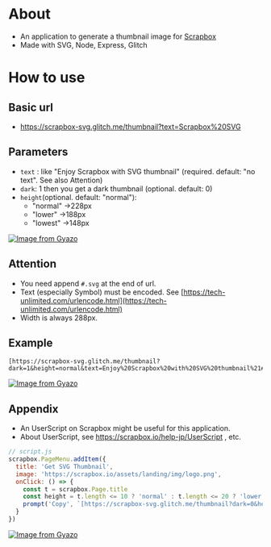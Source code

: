# About

- An application to generate a thumbnail image for [Scrapbox](https://scrapbox.io)
- Made with SVG, Node, Express, Glitch

# How to use

## Basic url

- https://scrapbox-svg.glitch.me/thumbnail?text=Scrapbox%20SVG

## Parameters

- `text` : like "Enjoy Scrapbox with SVG thumbnail" (required. default: "no text". See also Attention)
- `dark`: 1 then you get a dark thumbnail (optional. default: 0)
- `height`(optional. default: "normal"):
  - "normal" →228px
  - "lower" →188px
  - "lowest" →148px

[![Image from Gyazo](https://i.gyazo.com/a221a03c70b29d2b20d50c9895f92e11.png)](https://gyazo.com/a221a03c70b29d2b20d50c9895f92e11)

## Attention

- You need append `#.svg` at the end of url.
- Text (especially Symbol) must be encoded. See [https://tech-unlimited.com/urlencode.html](https://tech-unlimited.com/urlencode.html)
- Width is always 288px.

## Example

```
[https://scrapbox-svg.glitch.me/thumbnail?dark=1&height=normal&text=Enjoy%20Scrapbox%20with%20SVG%20thumbnail%21#.svg]
```
[![Image from Gyazo](https://i.gyazo.com/c1b2da0b490a6480975ffda6ed14e1dd.png)](https://gyazo.com/c1b2da0b490a6480975ffda6ed14e1dd)

## Appendix

- An UserScript on Scrapbox might be useful for this application.
- About UserScript, see https://scrapbox.io/help-jp/UserScript , etc.

```javascript
// script.js
scrapbox.PageMenu.addItem({
  title: 'Get SVG Thumbnail',
  image: 'https://scrapbox.io/assets/landing/img/logo.png',
  onClick: () => {
  	const t = scrapbox.Page.title
   	const height = t.length <= 10 ? 'normal' : t.length <= 20 ? 'lower' : 'lowest'
   	prompt('Copy', `[https://scrapbox-svg.glitch.me/thumbnail?dark=0&height=normal&text=${encodeURIComponent(t)}#.svg]`)
  }
})
```

[![Image from Gyazo](https://i.gyazo.com/a32ed4f5de8881dda613ac61f562c41e.gif)](https://gyazo.com/a32ed4f5de8881dda613ac61f562c41e)
